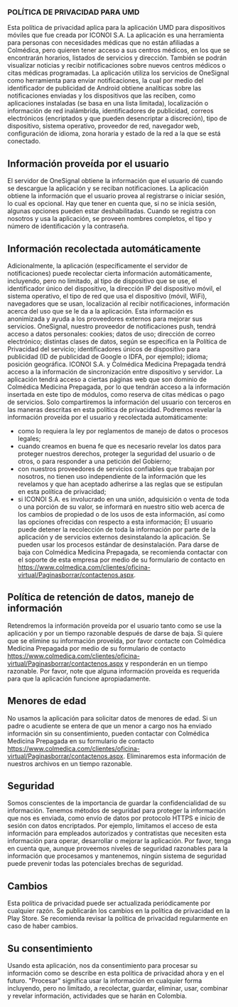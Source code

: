 ### POLÍTICA DE PRIVACIDAD PARA UMD
 
Esta política de privacidad aplica para la aplicación UMD para dispositivos móviles que fue creada por ICONOI S.A. La aplicación es una herramienta para personas con necesidades médicas que no están afiliadas a Colmédica, pero quieren tener acceso a sus centros médicos, en los que se encontrarán horarios, listados de servicios y dirección. También se podrán visualizar noticias y recibir notificaciones sobre nuevos centros médicos o citas médicas programadas.
La aplicación utiliza los servicios de OneSignal como herramienta para enviar notificaciones, la cual por medio del identificador de publicidad de Android obtiene analíticas sobre las notificaciones enviadas y los dispositivos que las reciben, como aplicaciones instaladas (se basa en una lista limitada), localización o información de red inalámbrida, identificadores de publicidad, correos electrónicos (encriptados y que pueden desencriptar a discreción), tipo de dispositivo, sistema operativo, proveedor de red, navegador web, configuración de idioma, zona horaria y estado de la red a la que se está conectado.
## Información proveída por el usuario
El servidor de OneSignal obtiene la información que el usuario dé cuando se descargue la aplicación y se reciban notificaciones. La aplicación obtiene la información que el usuario provea al registrarse o iniciar sesión, lo cual es opcional. Hay que tener en cuenta que, si no se inicia sesión, algunas opciones pueden estar deshabilitadas.
Cuando se registra con nosotros y usa la aplicación, se proveen nombres completos, el tipo y número de identificación y la contraseña.
## Información recolectada automáticamente
Adicionalmente, la aplicación (específicamente el servidor de notificaciones) puede recolectar cierta información automáticamente, incluyendo, pero no limitado, al tipo de dispositivo que se use, el identificador único del dispositivo, la dirección IP del dispositivo móvil, el sistema operativo, el tipo de red que usa el dispositivo (móvil, WiFi), navegadores que se usan, localización al recibir notificaciones, información acerca del uso que se le da a la aplicación. Esta información es anonimizada y ayuda a los proveedores externos para mejorar sus servicios.
OneSignal, nuestro proveedor de notificaciones push, tendrá acceso a datos personales: cookies; datos de uso; dirección de correo electrónico; distintas clases de datos, según se especifica en la Política de Privacidad del servicio; identificadores únicos de dispositivo para publicidad (ID de publicidad de Google o IDFA, por ejemplo); idioma; posición geográfica.
ICONOI S.A. y Colmédica Medicina Prepagada tendrá acceso a la información de sincronización entre dispositivo y servidor.
La aplicación tendrá acceso a ciertas páginas web que son dominio de Colmédica Medicina Prepagada, por lo que tendrán acceso a la información insertada en este tipo de módulos, como reserva de citas médicas o pago de servicios.
Solo compartiremos la información del usuario con terceros en las maneras descritas en esta política de privacidad.
Podremos revelar la información proveída por el usuario y recolectada automáticamente:
*	como lo requiera la ley por reglamentos de manejo de datos o procesos legales;
*	cuando creamos en buena fe que es necesario revelar los datos para proteger nuestros derechos, proteger la seguridad del usuario o de otros, o para responder a una petición del Gobierno;
*	con nuestros proveedores de servicios confiables que trabajan por nosotros, no tienen uso independiente de la información que les revelamos y que han aceptado adherirse a las reglas que se estipulan en esta política de privacidad;
*	si ICONOI S.A. es involucrado en una unión, adquisición o venta de toda o una porción de su valor, se informará en nuestro sitio web acerca de los cambios de propiedad o de los usos de esta información, así como las opciones ofrecidas con respecto a esta información;
El usuario puede detener la recolección de toda la información por parte de la aplicación y de servicios externos desinstalando la aplicación. Se pueden usar los procesos estándar de desinstalación. Para darse de baja con Colmédica Medicina Prepagada, se recomienda contactar con el soporte de esta empresa por medio de su formulario de contacto en https://www.colmedica.com/clientes/oficina-virtual/Paginasborrar/contactenos.aspx.
## Política de retención de datos, manejo de información
Retendremos la información proveída por el usuario tanto como se use la aplicación y por un tiempo razonable después de darse de baja. Si quiere que se elimine su información proveída, por favor contacte con Colmédica Medicina Prepagada por medio de su formulario de contacto https://www.colmedica.com/clientes/oficina-virtual/Paginasborrar/contactenos.aspx y responderán en un tiempo razonable. Por favor, note que alguna información proveída es requerida para que la aplicación funcione apropiadamente.
## Menores de edad
No usamos la aplicación para solicitar datos de menores de edad. Si un padre o acudiente se entera de que un menor a cargo nos ha enviado información sin su consentimiento, pueden contactar con Colmédica Medicina Prepagada en su formulario de contacto https://www.colmedica.com/clientes/oficina-virtual/Paginasborrar/contactenos.aspx. Eliminaremos esta información de nuestros archivos en un tiempo razonable.
## Seguridad
Somos conscientes de la importancia de guardar la confidencialidad de su información. Tenemos métodos de seguridad para proteger la información que nos es enviada, como envío de datos por protocolo HTTPS e inicio de sesión con datos encriptados. Por ejemplo, limitamos el acceso de esta información para empleados autorizados y contratistas que necesiten esta información para operar, desarrollar o mejorar la aplicación. Por favor, tenga en cuenta que, aunque proveemos niveles de seguridad razonables para la información que procesamos y mantenemos, ningún sistema de seguridad puede prevenir todas las potenciales brechas de seguridad.
## Cambios
Esta política de privacidad puede ser actualizada periódicamente por cualquier razón. Se publicarán los cambios en la política de privacidad en la Play Store. Se recomienda revisar la política de privacidad regularmente en caso de haber cambios. 
## Su consentimiento
Usando esta aplicación, nos da consentimiento para procesar su información como se describe en esta política de privacidad ahora y en el futuro. "Procesar" significa usar la información en cualquier forma incluyendo, pero no limitado, a recolectar, guardar, eliminar, usar, combinar y revelar información, actividades que se harán en Colombia.
